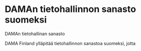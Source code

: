 # DAMAn tietohallinnon sanasto suomeksi
DAMAn tietohallinan sanasto

DAMA Finland ylläpitää tietohallinnon sanastoa suomeksi, jotta 
